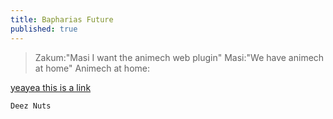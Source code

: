 ```yaml
---
title: Bapharias Future
published: true
---
```


> Zakum:"Masi I want the animech web plugin" 
> Masi:"We have animech at home" 
> Animech at home:

[yeayea this is a link ](https://mtmokata.github.io/bapharia/index.html)




```
Deez Nuts
```
